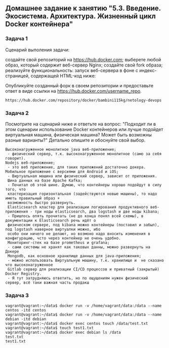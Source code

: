 ## Домашнее задание к занятию "5.3. Введение. Экосистема. Архитектура. Жизненный цикл Docker контейнера"

### Задача 1
Сценарий выполения задачи:

создайте свой репозиторий на https://hub.docker.com;
выберете любой образ, который содержит веб-сервер Nginx;
создайте свой fork образа;
реализуйте функциональность: запуск веб-сервера в фоне с индекс-страницей, содержащей HTML-код ниже:

Опубликуйте созданный форк в своем репозитории и предоставьте ответ в виде ссылки на https://hub.docker.com/username_repo.
```
https://hub.docker.com/repository/docker/bambini115kg/netology-devops
```
### Задача 2
Посмотрите на сценарий ниже и ответьте на вопрос: "Подходит ли в этом сценарии использование Docker контейнеров или лучше подойдет виртуальная машина, физическая машина? Может быть возможны разные варианты?"
Детально опишите и обоснуйте свой выбор.

```
Высоконагруженное монолитное java веб-приложение;
 - физический сервер, т.к. высоконагруженное монолитное (само за себя говорит).
Nodejs веб-приложение;
 - это веб приложение, для таких приложений достаточно докера. 
Мобильное приложение c версиями для Android и iOS;
 - Виртуальная машина или физический сервер, зависит от приложения.
 Шина данных на базе Apache Kafka;
 - Почитал об этой шине. Думаю, что контейнеры хорошо подойдут в силу того, что 
 кластеризация горизонтальная (задействуются новые машины), то надо иметь правильный образ + 
 возможность быстро развернуть.
 Elasticsearch кластер для реализации логирования продуктивного веб-приложения - три ноды elasticsearch, два logstash и две ноды kibana;
 - Пришлось опять прочитать (не до конца понял всей схемы), в документации к Elasticsearch речь идёт о 
 физическом сервере, под kibana можно контейнеры (поставил и забыл), под logstash наверное виртуалки можно, ибо
 особо они ничего не делают, но возмоно надо вносить изменения в конфигурацию, чсто через контейнер не очень удобно.
 Мониторинг-стек на базе prometheus и grafana;
 - сами системы не хранят как таковых данны, можно развернуть на Докере
 Mongodb, как основное хранилище данных для java-приложения;
 - можно использовать Виртуальную машину, т.к. хранилище и  не сказано что высоконагруженное
 Gitlab сервер для реализации CI/CD процессов и приватный (закрытый) Docker Registry.
 - Я тут затрудняюсь ответить, но по ощущениям нужен физический сервер, всё таки важная часть продакш  
```
### Задача 3

```
vagrant@vagrant:~/data$ docker run -v /home/vagrant/data:/data --name centos -itd centos
vagrant@vagrant:~/data$ docker run -v /home/vagrant/data:/data --name debian -itd debian
vagrant@vagrant:~/data$ docker exec centos touch /data/test.txt
vagrant@vagrant:~/data$ touch test1.txt
vagrant@vagrant:~/data$ docker exec debian ls /data
test.txt
test1.txt

```



